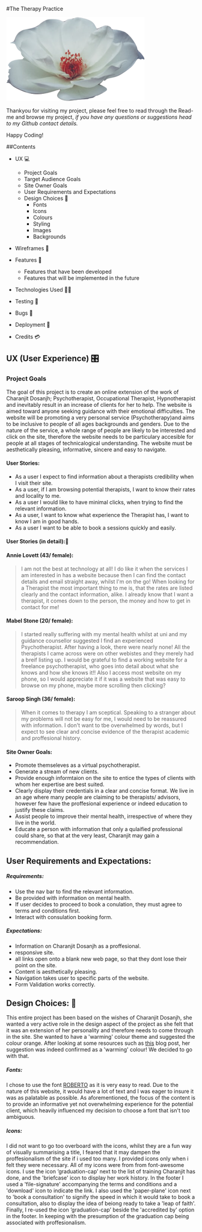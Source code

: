 #The Therapy Practice

<img src="assets/img/flower.png" style="margin: 0;">

Thankyou for visiting my project, please feel free to read through the Read-me and browse my project, *if you have any questions or suggestions head to my Github contact details.* 

Happy Coding!

##Contents

* UX :computer:

    * Project Goals
    * Target Audience Goals
    * Site Owner Goals
    * User Requirements and Expectations
    * Design Choices 🎨
        * Fonts
        * Icons
        * Colours
        * Styling
        * Images
        * Backgrounds

* Wireframes 🔧
* Features 🎡
    * Features that have been developed
    *  Features that will be implemented in the future

* Technologies Used 👨‍💻
* Testing 🔌
* Bugs 🐞
* Deployment 🚀
* Credits 💳


## UX (User Experience) :control_knobs:

### Project Goals
The goal of this project is to create an online extension of the work of Charanjit Dosanjh; Psychotherapist, Occupational Therapist, Hypnotherapist and inevitably result in an increase of clients for her to help. The website is aimed toward anyone seeking guidance with their emotional difficulties. The website will be promoting a very personal service (Psychotherapy)and aims to be inclusive to people of all ages backgrounds and genders. Due to the nature of the service, a whole range of people are likely to be interested and click on the site, therefore the website needs to be particulary accesible for people at all stages of technicalogical understanding. The website must be aesthetically pleasing, informative, sincere and easy to navigate. 

#### User Stories:
* As a user I expect to find information about a therapists credibility when I visit their site. 
* As a user, if I am browsing potential therapists, I want to know their rates and locality to me.
* As a user I would like to have minimal clicks, when trying to find the relevant information. 
* As a user, I want to know what experience the Therapist has, I want to know I am in good hands.
* As a user I want to be able to book a sessions quickly and easily. 

#### User Stories (in detail)::open_book:

#### Annie Lovett (43/ female):

> I am not the best at technology at all! I do like it when the services I am interested in has a website because then I can find the contact details and email straight away, whilst I'm on the go! When looking for a Therapist the most important thing to me is, that the rates are listed clearly and the contact information, alike. I already know that I want a therapist, it comes down to the person, the money and how to get in contact for me!

#### Mabel Stone (20/ female):

> I started really suffering with my mental health whilst at uni and my guidance counsellor suggested I find an experienced Psychotherapist. After having a look, there were nearly none! All the therapists I came across were on other webistes and they merely had a breif listing up. I would be grateful to find a working website for a freelance psychotherapist, who goes into detail about what she knows and how she knows it!! Also I access most website on my phone, so I would appreciate it if it was a website that was easy to browse on my phone, maybe more scrolling then clicking? 

#### Saroop Singh (36/ female):
> When it comes to therapy I am sceptical. Speaking to a stranger about my problems will not be easy for me, I would need to be reassured with information. I don't want to tbe overwhelmed by words, but I expect to see clear and concise evidence of the therapist academic and proffesional history. 


#### Site Owner Goals:
* Promote themseleves as a virtual psychotherapist. 
* Generate a stream of new clients. 
* Provide enough informtaion on the site to entice the types of clients with whom her expertise are best suited. 
* Clearly display their credentials in a clear and concise format. We live in an age where many people are claiming to be therapists/ advisors, however few have the proffesional experience or indeed education to justify these claims. 
* Assist people to improve their mental health, irrespective of where they live in the world. 
* Educate a person with information that only a qulaified professional could share, so that at the very least, Charanjit may gain a recommendation.


## User Requirements and Expectations:
##### Requirements:
* Use the nav bar to find the relevant information. 
* Be provided with information on mental health. 
* If user decides to proceed to book a conulation, they must agree to terms and conditions first. 
* Interact with consulation booking form. 


##### Expectations:
* Information on Charanjit Dosanjh as a proffesional.
* responsive site.
* all links open onto a blank new web page, so that they dont lose their point on the site.
* Content is aesthetically pleasing. 
* Navigation takes user to specific parts of the website.
* Form Validation works correctly.

## Design Choices: 🎨

This entire project has been based on the wishes of Charanjit Dosanjh, she wanted a very active role in the design aspect of the project as she felt that it was an extension of her personality and therefore needs to come through in the site.
She wanted to have a 'warming' colour theme and suggested the colour orange. After looking at some resources such as <a href='https://www.templatemonster.com/blog/warm-cool-color-psychology-web-design/'>this</a> blog post, her suggestion was indeed confirmed as a 'warming' colour! We decided to go with that.

##### Fonts: 
I chose to use the font <a href="https://fonts.googleapis.com/css?family=Roboto&display=swap">ROBERTO</a> as it is very easy to read. Due to the nature of this website, it would have a lot of text and I was eager to insure it was as palatable as possible. As aforementioned, the focus of the content is to provide an informative yet not overwhelming experience for the potential client, which heavily influenced my decision to choose a font that isn't too ambiguous.

##### Icons: 
I did not want to go too overboard with the icons, whilst they are a fun way of visually summarising a title, I feared that it may dampen the proffesionalism of the site if i used too many. I provided icons only when i felt they were necessary. All of my icons were from from font-awesome icons. I use the icon ‘graduation-cap’ next to the list of training Charanjit has done, and the 'briefcase' icon to display her work history. In the footer I used a 'file-signature' accompanying the terms and conditions and a 'download' icon to indicate the link. I also used the 'paper-plane' icon next to 'book a consultation' to signify the speed in which it would take to book a consultation, also to display the idea of beiong ready to take a 'leap of faith'. Finally, I re-used the icon ‘graduation-cap’ beside the 'accredited by' option in the footer. In keeping with the presumption of the graduation cap being associated with proffesionalism. 
